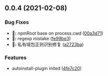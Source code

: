 ## 0.0.4 (2021-02-08)


### Bug Fixes

* **:bug::** npmRoot base on process.cwd ([00a3d71](https://github.com/SmileSmith/rollup-plugin-install/commit/00a3d711bac02ef54182472639adbaa7170f1cab))
* **:bug::** regexp mistake ([fe99be3](https://github.com/SmileSmith/rollup-plugin-install/commit/fe99be33df824c4a915d74c017354eb503e9057a))
* **:bug::** 私有域包正则识别修复 ([a2723ba](https://github.com/SmileSmith/rollup-plugin-install/commit/a2723bad2be8ed2d8d5f9452565fcf2ac486c783))


### Features

* autoinstall-plugin inited ([4fe7c20](https://github.com/SmileSmith/rollup-plugin-install/commit/4fe7c20581e56cf9d0058664bd3dd21d26fddb26))



